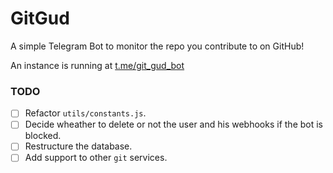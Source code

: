 # GitGud

A simple Telegram Bot to monitor the repo you contribute to on GitHub!

An instance is running at [t.me/git_gud_bot](t.me/git_gud_bot)

### TODO

- [ ] Refactor `utils/constants.js`.
- [ ] Decide wheather to delete or not the user and his webhooks if the bot is blocked.
- [ ] Restructure the database.
- [ ] Add support to other `git` services. 